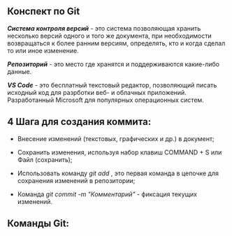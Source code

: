 ## Конспект по Git

_**Система контроля версий**_ - это система позволяющая хранить несколько версий одного и того же документа, при необходимости возвращаться к более ранним версиям, определять, кто и когда сделал то или иное изменение.

_**Репозиторий**_ - это место где хранятся и поддерживаются какие-либо данные.

_**VS Code**_ - это бесплатный текстовый редактор, позволяющий писать исходный код для разрботки веб- и облачных приложений. Разработанный Microsoft для популярных операционных систем.

## 4 Шага для создания коммита:

* Внесение изменений (текстовых, графических и др.) в документ;

* Сохранить изменения, используя набор клавиш COMMAND + S или Файл (сохранить);

* Использовать команду _git add_ , это первая команда в цепочке для сохранения изменений в репозитории;

* Команда _git commit -m "Комментарий"_ - фиксация текущих изменений. 

## Команды Git: 